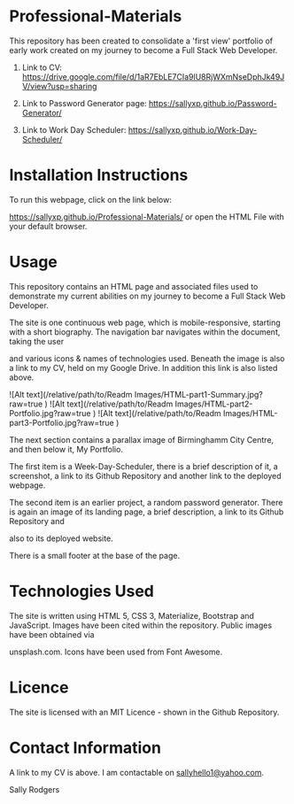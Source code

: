 # Professional-Materials
This repository has been created to consolidate a 'first view' portfolio of early work created on my journey to become a Full Stack Web Developer.

1.  Link to CV: https://drive.google.com/file/d/1aR7EbLE7CIa9lU8RjWXmNseDphJk49JV/view?usp=sharing

2.  Link to Password Generator page: https://sallyxp.github.io/Password-Generator/

3.  Link to Work Day Scheduler: https://sallyxp.github.io/Work-Day-Scheduler/


# Installation Instructions

To run this webpage, click on the link below:

 https://sallyxp.github.io/Professional-Materials/ or open the HTML File with your default browser.
 
 # Usage
 
This repository contains an HTML page and associated files used to demonstrate my current abilities on my journey to become a Full Stack Web Developer. 


The site is one continuous web page, which is mobile-responsive, starting with a short biography.  The navigation bar navigates within the document, taking the user

and various icons & names of technologies used. Beneath the image is also a link to my CV, held on my Google Drive.  In addition this link is also listed above.

![Alt text](/relative/path/to/Readm Images/HTML-part1-Summary.jpg?raw=true )
![Alt text](/relative/path/to/Readm Images/HTML-part2-Portfolio.jpg?raw=true )
![Alt text](/relative/path/to/Readm Images/HTML-part3-Portfolio.jpg?raw=true )


The next section contains a parallax image of Birminghamm City Centre, and then below it, My Portfolio.

The first item is a Week-Day-Scheduler, there is a brief description of it, a screenshot, a link to its Github Repository and another link to the deployed webpage.

The second item is an earlier project, a random password generator.  There is again an image of its landing page, a brief description, a link to its Github Repository and 

also to its deployed website.

There is a small footer at the base of the page.

# Technologies Used

The site is written using HTML 5, CSS 3, Materialize, Bootstrap and JavaScript.  Images have been cited within the repository.  Public images have been obtained via 

unsplash.com.  Icons have been used from Font Awesome.

# Licence

The site is licensed with an MIT Licence - shown in the Github Repository.

# Contact Information

A link to my CV is above.  I am contactable on sallyhello1@yahoo.com.

Sally Rodgers







